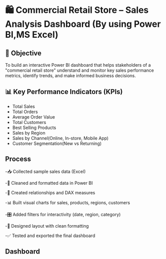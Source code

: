 # 🛍️ Commercial Retail Store – Sales Analysis Dashboard (By using Power BI,MS Excel)

## 🎯 Objective
To build an interactive Power BI dashboard that helps stakeholders of a "commercial retail store" understand and monitor key sales performance metrics, identify trends, and make informed business decisions.
## 📊 Key Performance Indicators (KPIs)
- Total Sales 
- Total Orders  
- Average Order Value 
- Total Customers 
- Best Selling Products 
- Sales by Region 
- Sales by Channel(Online, In-store, Mobile App)  
- Customer Segmentation(New vs Returning)
  
## Process
-📥 Collected sample sales data (Excel)

-🧹 Cleaned and formatted data in Power BI

-🔗 Created relationships and DAX measures

-📊 Built visual charts for sales, products, regions, customers

-🎛️ Added filters for interactivity (date, region, category)

-🎨 Designed layout with clean formatting

-✅ Tested and exported the final dashboard
## Dashboard
